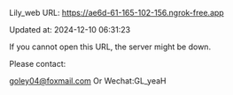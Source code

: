 Lily_web URL: https://ae6d-61-165-102-156.ngrok-free.app

Updated at: 2024-12-10 06:31:23

If you cannot open this URL, the server might be down.

Please contact: 

goley04@foxmail.com Or Wechat:GL_yeaH